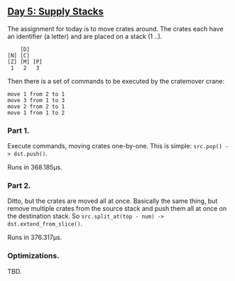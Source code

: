 ## [Day 5: Supply Stacks](https://adventofcode.com/2022/day/5)

The assignment for today is to move crates around. The crates each
have an identifier (a letter) and are placed on a stack (1 ..).

```
    [D]
[N] [C]
[Z] [M] [P]
 1   2   3
```

Then there is a set of commands to be executed by the cratemover crane:

```
move 1 from 2 to 1
move 3 from 1 to 3
move 2 from 2 to 1
move 1 from 1 to 2
```

### Part 1.

Execute commands, moving crates one-by-one. This is simple: `src.pop() -> dst.push()`.

Runs in 368.185µs.

### Part 2.

Ditto, but the crates are moved all at once. Basically the same thing,
but remove multiple crates from the source stack and push them all at once
on the destination stack. So `src.split_at(top - num) -> dst.extend_from_slice()`.

Runs in 376.317µs.

### Optimizations.

TBD.
